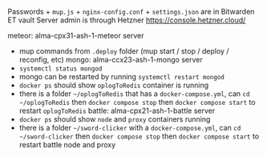 Passwords + `mup.js` + `nginx-config.conf` + `settings.json` are in Bitwarden ET vault
Server admin is through Hetzner https://console.hetzner.cloud/

meteor: alma-cpx31-ash-1-meteor server

-   mup commands from `.deploy` folder (mup start / stop / deploy / reconfig, etc)
    mongo: alma-ccx23-ash-1-mongo server
-   `systemctl status mongod`
-   mongo can be restarted by running `systemctl restart mongod`
-   `docker ps` should show `oplogToRedis` container is running
-   there is a folder `~/oplogToRedis` that has a `docker-compose.yml`, can `cd ~/oplogToRedis` then `docker compose stop` then `docker compose start` to restart `oplogToRedis`
    battle: alma-cpx21-ash-1-battle server
-   `docker ps` should show `node` and `proxy` containers running
-   there is a folder `~/sword-clicker` with a `docker-compose.yml`, can `cd ~/sword-clicker` then `docker compose stop` then `docker compose start` to restart battle node and proxy
